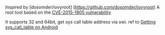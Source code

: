 Inspired by [dosomder/iovyroot] (https://github.com/dosomder/iovyroot)
A root tool based on the [CVE-2015-1805 vulnerability](https://access.redhat.com/security/cve/cve-2015-1805)

It supports 32 and 64bit, get sys call table address via swi. ref to [Getting sys_call_table on Android](https://www.nowsecure.com/blog/2013/03/13/getting-sys-call-table-on-android/)
